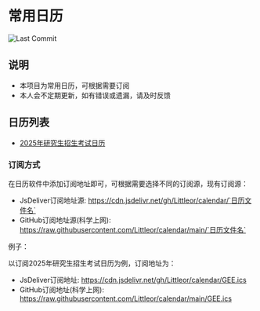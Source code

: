 # 常用日历

![Last Commit](https://img.shields.io/github/last-commit/Littleor/calendar)

## 说明
- 本项目为常用日历，可根据需要订阅
- 本人会不定期更新，如有错误或遗漏，请及时反馈

## 日历列表

- [2025年研究生招生考试日历](GEE.ics)


### 订阅方式

在日历软件中添加订阅地址即可，可根据需要选择不同的订阅源，现有订阅源：

- JsDeliver订阅地址源: https://cdn.jsdelivr.net/gh/Littleor/calendar/`日历文件名`
- GitHub订阅地址源(科学上网): https://raw.githubusercontent.com/Littleor/calendar/main/`日历文件名`

例子：

以订阅2025年研究生招生考试日历为例，订阅地址为：

- JsDeliver订阅地址: https://cdn.jsdelivr.net/gh/Littleor/calendar/GEE.ics
- GitHub订阅地址(科学上网): https://raw.githubusercontent.com/Littleor/calendar/main/GEE.ics

